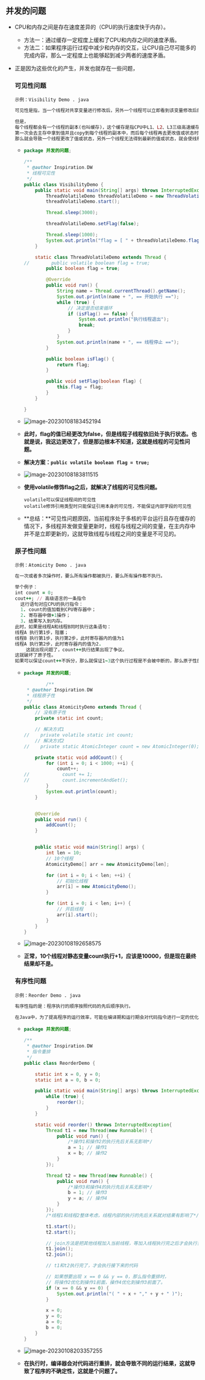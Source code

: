 ## 并发的问题

- CPU和内存之间是存在速度差异的（CPU的执行速度快于内存）。

  - 方法一：通过缓存一定程度上缓和了CPU和内存之间的速度矛盾。
  - 方法二：如果程序运行过程中减少和内存的交互，让CPU自己尽可能多的完成内容，那么一定程度上也能够起到减少两者的速度矛盾。

- 正是因为这些优化的产生，并发也就存在一些问题，

  ### 可见性问题

   `示例：Visibility Demo . java`

  ```ruby
  可见性是指，当一个线程对共享变量进行修改后，另外一个线程可以立即看到该变量修改后的最新值。
  
  但是，
  每个线程都会有一个线程的副本(也叫缓存)，这个缓存是指CPU中L1、L2、L3三级高速缓存，
  第一次会去主存中拿到值并且copy到每个线程的副本中，而后每个线程再去更改值或状态时，只会更改当前线程副本的值或状态，不会重新去主存读取最新的值或状态，
  那么就会导致一个线程更改了值或状态，另外一个线程无法得到最新的值或状态，就会使线程间不可见，这就是线程的可见性问题。
  ```

  - ```java
    package 并发的问题;
    
    /**
     * @author Inspiration.DW
     * 线程可见性
     */
    public class VisibilityDemo {
        public static void main(String[] args) throws InterruptedException {
            ThreadVolatileDemo threadVolatileDemo = new ThreadVolatileDemo();
            threadVolatileDemo.start();
    
            Thread.sleep(3000);
    
            threadVolatileDemo.setFlag(false);
    
            Thread.sleep(1000);
            System.out.println("flag = [ " + threadVolatileDemo.flag + " ]");
        }
    
        static class ThreadVolatileDemo extends Thread {
    //        public volatile boolean flag = true;
            public boolean flag = true;
    
            @Override
            public void run() {
                String name = Thread.currentThread().getName();
                System.out.println(name + ", == 开始执行 ==");
                while (true) {
                    // 决定是否结束循环
                    if (isFlag() == false) {
                        System.out.println("执行线程退出");
                        break;
                    }
                }
                System.out.println(name + ", == 线程停止 ==");
            }
    
            public boolean isFlag() {
                return flag;
            }
    
            public void setFlag(boolean flag) {
                this.flag = flag;
            }
        }
    
    }
    ```

  - ![image-20230108183452194](image-20230108183452194.png)

  - **此时，flag的值已经更改为false，但是线程子线程依旧处于执行状态。也就是说，我这边更改了，但是那边根本不知道，这就是线程的可见性问题。**

  - **解决方案：`public volatile boolean flag = true;`**

  - ![image-20230108183811515](image-20230108183811515.png)

  - **使用volatile修饰flag之后，就解决了线程的可见性问题。**

    ```
    volatile可以保证线程间的可见性
    volatile修饰引用类型时只能保证引用本身的可见性，不能保证内部字段的可见性
    ```

  - **总结：**可见性问题原因，当前程序处于多核的平台运行且存在缓存的情况下，多线程并发做变量更新时，线程与线程之间的变量，在主内存中并不是立即更新的，这就导致线程与线程之间的变量是不可见的。

  ### 原子性问题

  `示例：Atomicity Demo . java`

  ```ruby
  在一次或者多次操作时，要么所有操作都被执行，要么所有操作都不执行。
  
  举个例子：
  int count = 0;
  cout++; // 高级语言的一条指令
    这行语句对应CPU的执行指令：
  	1. count的值加载到CPU寄存器中；
  	2. 寄存器中做+1操作；
  	3. 结果写入到内存。
  此时，如果是线程A和线程B同时执行这条语句：
  线程A 执行第1步，阻塞；
  线程B 执行第1步，执行第2步，此时寄存器内的值为1
  线程A 执行第2步，此时寄存器内的值为2.
      这就出现问题了，count++执行结果出现了争议。
  这就破坏了原子性。
  如果可以保证count++不拆分，那么就保证1~3这个执行过程是不会被中断的，那么原子性的问题就解决了。
  ```

  - ```java
    package 并发的问题;
    
            /**
     * @author Inspiration.DW
     * 线程原子性
     */
    public class AtomicityDemo extends Thread {
        // 没有原子性
        private static int count;
    
        // 解决方式1
    //    private volatile static int count;
        // 解决方式2
    //    private static AtomicInteger count = new AtomicInteger(0);
    
        private static void addCount() {
            for (int i = 0; i < 1000; ++i) {
                count++;
    //            count += 1;
    //            count.incrementAndGet();
            }
            System.out.println(count);
        }
    
    
        @Override
        public void run() {
            addCount();
        }
    
    
        public static void main(String[] args) {
            int len = 10;
            // 10个线程
            AtomicityDemo[] arr = new AtomicityDemo[len];
    
            for (int i = 0; i < len; ++i) {
                // 初始化线程
                arr[i] = new AtomicityDemo();
            }
    
            for (int i = 0; i < len; i++) {
                // 开启线程
                arr[i].start();
            }
        }
    }
    
    ```

  - ![image-20230108192658575](image-20230108192658575.png)

  - **正常，10个线程对静态变量count执行+1，应该是10000，但是现在最终结果却不是。**

  ### 有序性问题

  `示例：Reorder Demo . java`

  ```ruby
  有序性指的是：程序执行的顺序按照代码的先后顺序执行。
  
  在Java中，为了提高程序的运行效率，可能在编译期和运行期会对代码指令进行一定的优化(优化代码->优化性能)，不会百分之百的保证代码的执行顺序严格按照编写代码中的顺序执行，但也不是随意进行重排序，它会保证程序的最终运算结果是编码时所期望的。这种情况被称之为指令重排（Instruction Reordering）。
  ```

  - ```java
    package 并发的问题;
    
    /**
     * @author Inspiration.DW
     * 指令重排
     */
    public class ReorderDemo {
    
        static int x = 0, y = 0;
        static int a = 0, b = 0;
    
        public static void main(String[] args) throws InterruptedException {
            while (true) {
                reorder();
            }
        }
    
        static void reorder() throws InterruptedException{
            Thread t1 = new Thread(new Runnable() {
                public void run() {
                    /*操作1和操作2的执行先后关系无影响*/
                    a = 1; // 操作1
                    x = b; // 操作2
                }
            });
    
            Thread t2 = new Thread(new Runnable() {
                public void run() {
                    /*操作3和操作4的执行先后关系无影响*/
                    b = 1; // 操作3
                    y = a; // 操作4
                }
            });
            /*线程1和线程2整体考虑，线程内部的执行的先后关系就对结果有影响了*/
    
            t1.start();
            t2.start();
    
            // join方法是把其他线程加入当前线程，等加入线程执行完之后才会执行当前线程。
            t1.join();
            t2.join();
    
            // t1和t2执行完了，才会执行接下来的代码
    
            // 如果想要出现 x == 0 && y == 0，那么指令重排时，
            // 将操作2优化到操作1前面，操作4优化到操作3前面了。
            if (x == 0 && y == 0) {
                System.out.println("( " + x + "," + y + " )");
            }
    
            x = 0;
            y = 0;
            a = 0;
            b = 0;
        }
    }
    ```

  - ![image-20230108203357255](image-20230108203357255.png)

  - **在执行时，编译器会对代码进行重排，就会导致不同的运行结果，这就导致了程序的不确定性，这就是个问题了。**


